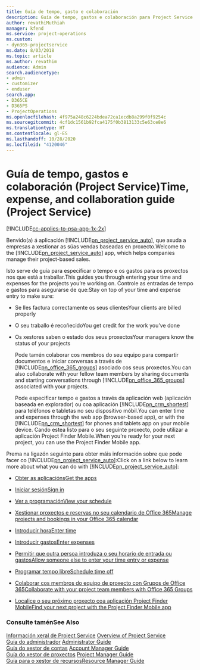 ```yaml
---
title: Guía de tempo, gasto e colaboración
description: Guía de tempo, gastos e colaboración para Project Service
author: revathiMuthiah
manager: kfend
ms.service: project-operations
ms.custom:
- dyn365-projectservice
ms.date: 8/03/2018
ms.topic: article
ms.author: revathim
audience: Admin
search.audienceType:
- admin
- customizer
- enduser
search.app:
- D365CE
- D365PS
- ProjectOperations
ms.openlocfilehash: 4f975a248c6224bdea72ca1ecdb8a299f0f9254c
ms.sourcegitcommit: 4cf1dc1561b92fca4175f0b3813133c5e63ce8e6
ms.translationtype: HT
ms.contentlocale: gl-ES
ms.lasthandoff: 10/28/2020
ms.locfileid: "4120046"
---
```

# <a name="time-expense-and-collaboration-guide-project-service"></a><span data-ttu-id="76508-103">Guía de tempo, gastos e colaboración (Project Service)</span><span class="sxs-lookup"><span data-stu-id="76508-103">Time, expense, and collaboration guide (Project Service)</span></span>

[!INCLUDE[cc-applies-to-psa-app-1x-2x](../includes/cc-applies-to-psa-app-1x-2x.md)]

<span data-ttu-id="76508-104">Benvido(a) á aplicación [!INCLUDE[pn_project_service_auto](../includes/pn-project-service-auto.md)], que axuda a empresas a xestionar as súas vendas baseadas en proxecto.</span><span class="sxs-lookup"><span data-stu-id="76508-104">Welcome to the [!INCLUDE[pn_project_service_auto](../includes/pn-project-service-auto.md)] app, which helps companies manage their project-based sales.</span></span> 
  
 <span data-ttu-id="76508-105">Isto serve de guía para especificar o tempo e os gastos para os proxectos nos que está a traballar.</span><span class="sxs-lookup"><span data-stu-id="76508-105">This guides you through entering your time and expenses for the projects you’re working on.</span></span> <span data-ttu-id="76508-106">Controle as entradas de tempo e gastos para asegurarse de que:</span><span class="sxs-lookup"><span data-stu-id="76508-106">Stay on top of your time and expense entry to make sure:</span></span>  
  
- <span data-ttu-id="76508-107">Se lles factura correctamente os seus clientes</span><span class="sxs-lookup"><span data-stu-id="76508-107">Your clients are billed properly</span></span>  
  
- <span data-ttu-id="76508-108">O seu traballo é recoñecido</span><span class="sxs-lookup"><span data-stu-id="76508-108">You get credit for the work you’ve done</span></span>  
  
- <span data-ttu-id="76508-109">Os xestores saben o estado dos seus proxectos</span><span class="sxs-lookup"><span data-stu-id="76508-109">Your managers know the status of your projects</span></span>  
  
  <span data-ttu-id="76508-110">Pode tamén colaborar cos membros do seu equipo para compartir documentos e iniciar conversas a través de [!INCLUDE[pn_office_365_groups](../includes/pn-office-365-groups.md)] asociado cos seus proxectos.</span><span class="sxs-lookup"><span data-stu-id="76508-110">You can also collaborate with your fellow team members by sharing documents and starting conversations through [!INCLUDE[pn_office_365_groups](../includes/pn-office-365-groups.md)] associated with your projects.</span></span>  
  
  <span data-ttu-id="76508-111">Pode especificar tempo e gastos a través da aplicación web (aplicación baseada en explorador) ou coa aplicación [!INCLUDE[pn_crm_shortest](../includes/pn-crm-shortest.md)] para teléfonos e tabletas no seu dispositivo móbil.</span><span class="sxs-lookup"><span data-stu-id="76508-111">You can enter time and expenses through the web app (browser-based app), or with the [!INCLUDE[pn_crm_shortest](../includes/pn-crm-shortest.md)] for phones and tablets app on your mobile device.</span></span> <span data-ttu-id="76508-112">Cando estea listo para o seu seguinte proxecto, pode utilizar a aplicación Project Finder Mobile.</span><span class="sxs-lookup"><span data-stu-id="76508-112">When you’re ready for your next project, you can use the Project Finder Mobile app.</span></span>  
  
<span data-ttu-id="76508-113">Prema na ligazón seguinte para obter máis información sobre que pode facer co [!INCLUDE[pn_project_service_auto](../includes/pn-project-service-auto.md)]:</span><span class="sxs-lookup"><span data-stu-id="76508-113">Click on a link below to learn more about what you can do with [!INCLUDE[pn_project_service_auto](../includes/pn-project-service-auto.md)]:</span></span>  
  
-   [<span data-ttu-id="76508-114">Obter as aplicacións</span><span class="sxs-lookup"><span data-stu-id="76508-114">Get the apps</span></span>](../psa/get-apps.md)  
  
-   [<span data-ttu-id="76508-115">Iniciar sesión</span><span class="sxs-lookup"><span data-stu-id="76508-115">Sign in</span></span>](../psa/sign-in.md)  
  
-   [<span data-ttu-id="76508-116">Ver a programación</span><span class="sxs-lookup"><span data-stu-id="76508-116">View your schedule</span></span>](../psa/view-schedule.md)  
  
-   [<span data-ttu-id="76508-117">Xestionar proxectos e reservas no seu calendario de Office 365</span><span class="sxs-lookup"><span data-stu-id="76508-117">Manage projects and bookings in your Office 365 calendar</span></span>](../psa/manage-project-bookings-office-365-calendar.md)  
  
-   [<span data-ttu-id="76508-118">Introducir hora</span><span class="sxs-lookup"><span data-stu-id="76508-118">Enter time</span></span>](../psa/enter-time.md)  
  
-   [<span data-ttu-id="76508-119">Introducir gastos</span><span class="sxs-lookup"><span data-stu-id="76508-119">Enter expenses</span></span>](../psa/enter-expenses.md)  
  
-   [<span data-ttu-id="76508-120">Permitir que outra persoa introduza o seu horario de entrada ou gastos</span><span class="sxs-lookup"><span data-stu-id="76508-120">Allow someone else to enter your time entry or expense</span></span>](../psa/allow-someone-else-enter-time-entry-expense.md)  
  
-   [<span data-ttu-id="76508-121">Programar tempo libre</span><span class="sxs-lookup"><span data-stu-id="76508-121">Schedule time off</span></span>](../psa/schedule-time-off.md)  
  
-   [<span data-ttu-id="76508-122">Colaborar cos membros do equipo de proxecto con Grupos de Office 365</span><span class="sxs-lookup"><span data-stu-id="76508-122">Collaborate with your project team members with Office 365 Groups</span></span>](../psa/collaborate-project-team-members-office-365-groups.md)  
  
-   [<span data-ttu-id="76508-123">Localice o seu próximo proxecto coa aplicación Project Finder Mobile</span><span class="sxs-lookup"><span data-stu-id="76508-123">Find your next project with the Project Finder Mobile app</span></span>](../psa/find-next-project-finder-mobile-app.md)  
  
### <a name="see-also"></a><span data-ttu-id="76508-124">Consulte tamén</span><span class="sxs-lookup"><span data-stu-id="76508-124">See Also</span></span>  
 <span data-ttu-id="76508-125">[Información xeral de Project Service](../psa/overview.md) </span><span class="sxs-lookup"><span data-stu-id="76508-125">[Overview of Project Service](../psa/overview.md) </span></span>  
 <span data-ttu-id="76508-126">[Guía do administrador](../psa/admin-guide.md) </span><span class="sxs-lookup"><span data-stu-id="76508-126">[Administrator Guide](../psa/admin-guide.md) </span></span>  
 <span data-ttu-id="76508-127">[Guía do xestor de contas](../psa/account-manager-guide.md) </span><span class="sxs-lookup"><span data-stu-id="76508-127">[Account Manager Guide](../psa/account-manager-guide.md) </span></span>  
 <span data-ttu-id="76508-128">[Guía do xestor de proxectos](../psa/project-manager-guide.md) </span><span class="sxs-lookup"><span data-stu-id="76508-128">[Project Manager Guide](../psa/project-manager-guide.md) </span></span>  
 [<span data-ttu-id="76508-129">Guía para o xestor de recursos</span><span class="sxs-lookup"><span data-stu-id="76508-129">Resource Manager Guide</span></span>](../psa/resource-manager-guide.md)   

